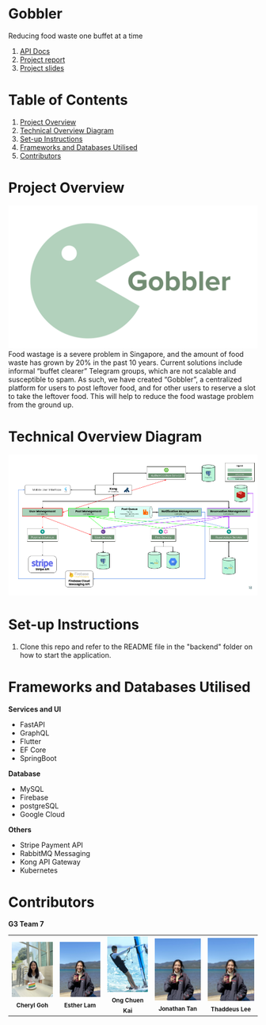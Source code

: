 # Gobbler
Reducing food waste one buffet at a time  

1. [API Docs](https://docs.google.com/document/d/1p9xU6xDQlhA96rWvjR7AQRDs3OLuAAEXLBefcChBxCc/edit)
2. [Project report](https://docs.google.com/document/d/1_VMYmIKxV-ouKZ3y6g-upth47BED7S6Sr370QjmmAiU/edit)
3. [Project slides](https://docs.google.com/presentation/d/1-TyOVTGNd1wzkaCL0MiyIqw7BWRxx_4Z8tZ8LAhiL3E/edit#slide=id.g1f43977f471_2_179)

# Table of Contents
1. [Project Overview](#project-overview)
2. [Technical Overview Diagram](#technical-overview-diagram)
3. [Set-up Instructions](#set-up-instructions)
5. [Frameworks and Databases Utilised](#frameworks-and-databases-utilised)
6. [Contributors](#contributors)


# Project Overview
<img src="readme_files\gobbler.png">
Food wastage is a severe problem in Singapore, and the amount of food waste has grown by 20% in the past 10 years. Current solutions include informal “buffet clearer” Telegram groups, which are not scalable and susceptible to spam. As such, we have created “Gobbler”, a centralized platform for users to post leftover food, and for other users to reserve a slot to take the leftover food. This will help to reduce the food wastage problem from the ground up.


# Technical Overview Diagram
<img src="readme_files\technical_overview.png">

# Set-up Instructions
1. Clone this repo and refer to the README file in the "backend" folder on how to start the application.


# Frameworks and Databases Utilised
**Services and UI**
- FastAPI
- GraphQL
- Flutter
- EF Core
- SpringBoot

**Database**
- MySQL
- Firebase
- postgreSQL
- Google Cloud

**Others**
- Stripe Payment API
- RabbitMQ Messaging
- Kong API Gateway
- Kubernetes

# Contributors

**G3 Team 7**

<table>
    <tr>
        <td align="center"><img src="readme_files\cheryl.jpeg" width="150px"/><br /><sub><b>Cheryl Goh</b></sub></a></td>
        <td align="center"><img src="readme_files\esther.jpg" width="150px"/><br /><sub><b>Esther Lam</b></sub></a></td>
        <td align="center"><img src="readme_files\chuenkai.jpg" width="150px"/><br /><sub><b>Ong Chuen Kai</b></sub></a></td>
        <td align="center"><img src="readme_files\esther.jpg" width="150px"/><br /><sub><b>Jonathan Tan</b></sub></a></td>
        <td align="center"><img src="readme_files\esther.jpg" width="150px"/><br /><sub><b>Thaddeus Lee</b></sub></a></td>
    </tr>
</table>
